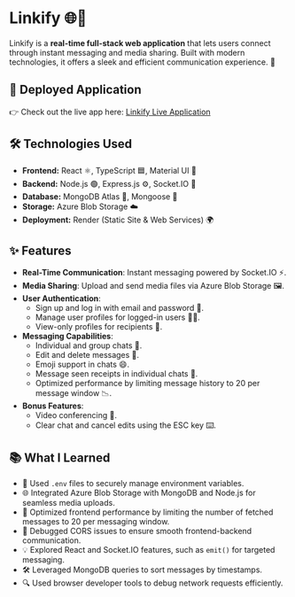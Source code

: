 # Linkify 🌐💬

Linkify is a **real-time full-stack web application** that lets users connect through instant messaging and media sharing. Built with modern technologies, it offers a sleek and efficient communication experience. 🚀

## 🌟 Deployed Application

👉 Check out the live app here: [Linkify Live Application](https://linkify-front-33uh.onrender.com/)

## 🛠️ Technologies Used

- **Frontend:** React ⚛️, TypeScript 🟦, Material UI 🎨
- **Backend:** Node.js 🟢, Express.js ⚙️, Socket.IO 🔗
- **Database:** MongoDB Atlas 🍃, Mongoose 📄
- **Storage:** Azure Blob Storage ☁️
- **Deployment:** Render (Static Site & Web Services) 🌍

## ✨ Features

- **Real-Time Communication**: Instant messaging powered by Socket.IO ⚡.
- **Media Sharing**: Upload and send media files via Azure Blob Storage 🖼️.
- **User Authentication**:
  - Sign up and log in with email and password 🔑.
  - Manage user profiles for logged-in users 🧑‍💻.
  - View-only profiles for recipients 👤.
- **Messaging Capabilities**:
  - Individual and group chats 👥.
  - Edit and delete messages 📝.
  - Emoji support in chats 😄.
  - Message seen receipts in individual chats 👀.
  - Optimized performance by limiting message history to 20 per message window 📉.
- **Bonus Features**:
  - Video conferencing 🎥.
  - Clear chat and cancel edits using the ESC key ⌨️.

## 📚 What I Learned

- 📂 Used `.env` files to securely manage environment variables.
- 🌐 Integrated Azure Blob Storage with MongoDB and Node.js for seamless media uploads.
- 🚀 Optimized frontend performance by limiting the number of fetched messages to 20 per messaging window.
- 🔧 Debugged CORS issues to ensure smooth frontend-backend communication.
- 💡 Explored React and Socket.IO features, such as `emit()` for targeted messaging.
- 🛠️ Leveraged MongoDB queries to sort messages by timestamps.
- 🔍 Used browser developer tools to debug network requests efficiently.

